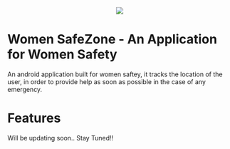 <p align="center">
  <img src="https://github.com/Blitzcoder01/WomenSafetyAppHack36/blob/main/secure.png">
 </p>

# Women SafeZone - An Application for Women Safety

An android application built for women saftey, it tracks the location of the user, in order to provide help as soon as possible in the case of any emergency.

# Features
 Will be updating soon..
 Stay Tuned!!
